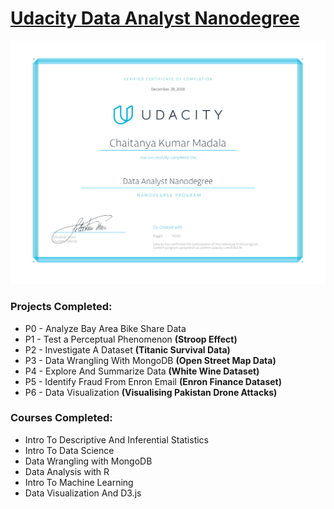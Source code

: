 # [Udacity Data Analyst Nanodegree](https://www.udacity.com/course/data-analyst-nanodegree--nd002)
![](https://raw.githubusercontent.com/chaitanya6761/Udacity-Data-Analyst-Nano-Degree/master/certificate.JPG)


### Projects Completed:
- P0 - Analyze Bay Area Bike Share Data
- P1 - Test a Perceptual Phenomenon **(Stroop Effect)**
- P2 - Investigate A Dataset **(Titanic Survival Data)**
- P3 - Data Wrangling With MongoDB **(Open Street Map Data)**
- P4 - Explore And Summarize Data **(White Wine Dataset)**
- P5 - Identify Fraud From Enron Email **(Enron Finance Dataset)**
- P6 - Data Visualization **(Visualising Pakistan Drone Attacks)**


### Courses Completed:
- Intro To Descriptive And Inferential Statistics 
- Intro To Data Science
- Data Wrangling with MongoDB
- Data Analysis with R 
- Intro To Machine Learning 
- Data Visualization And D3.js 





